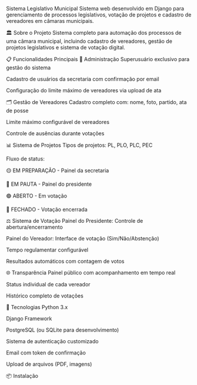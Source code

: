 Sistema Legislativo Municipal
Sistema web desenvolvido em Django para gerenciamento de processos legislativos, votação de projetos e cadastro de vereadores em câmaras municipais.

🏛️ Sobre o Projeto
Sistema completo para automação dos processos de uma câmara municipal, incluindo cadastro de vereadores, gestão de projetos legislativos e sistema de votação digital.

📋 Funcionalidades Principais
👤 Administração
Superusuário exclusivo para gestão do sistema

Cadastro de usuários da secretaria com confirmação por email

Configuração do limite máximo de vereadores via upload de ata

🗂️ Gestão de Vereadores
Cadastro completo com: nome, foto, partido, ata de posse

Limite máximo configurável de vereadores

Controle de ausências durante votações

📊 Sistema de Projetos
Tipos de projetos: PL, PLO, PLC, PEC

Fluxo de status:

🟡 EM PREPARAÇÃO - Painel da secretaria

🔵 EM PAUTA - Painel do presidente

🟢 ABERTO - Em votação

🔴 FECHADO - Votação encerrada

⚖️ Sistema de Votação
Painel do Presidente: Controle de abertura/encerramento

Painel do Vereador: Interface de votação (Sim/Não/Abstenção)

Tempo regulamentar configurável

Resultados automáticos com contagem de votos

🌐 Transparência
Painel público com acompanhamento em tempo real

Status individual de cada vereador

Histórico completo de votações

🚀 Tecnologias
Python 3.x

Django Framework

PostgreSQL (ou SQLite para desenvolvimento)

Sistema de autenticação customizado

Email com token de confirmação

Upload de arquivos (PDF, imagens)

📦 Instalação
